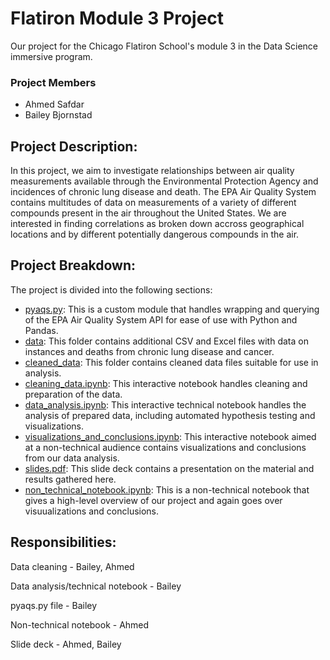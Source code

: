 # Flatiron Module 3 Project
Our project for the Chicago Flatiron School's module 3 in the Data Science immersive program.

### Project Members
- Ahmed Safdar
- Bailey Bjornstad

## Project Description:
In this project, we aim to investigate relationships between air quality measurements available through the Environmental Protection Agency and incidences of chronic lung disease and death. The EPA Air Quality System contains multitudes of data on measurements of a variety of different compounds present in the air throughout the United States. We are interested in finding correlations as broken down accross geographical locations and by different potentially dangerous compounds in the air.

## Project Breakdown:
The project is divided into the following sections:
- [pyaqs.py](pyaqs.py): This is a custom module that handles wrapping and querying of the EPA Air Quality System API for ease of use with Python and Pandas.
- [data](./data/): This folder contains additional CSV and Excel files with data on instances and deaths from chronic lung disease and cancer.
- [cleaned_data](./cleaned_data/): This folder contains cleaned data files suitable for use in analysis.
- [cleaning_data.ipynb](cleaning_data.ipynb): This interactive notebook handles cleaning and preparation of the data.
- [data_analysis.ipynb](data_analysis.ipynb): This interactive technical notebook handles the analysis of prepared data, including automated hypothesis testing and visualizations.
- [visualizations_and_conclusions.ipynb](visualizations_and_conclusions.ipynb): This interactive notebook aimed at a non-technical audience contains visualizations and conclusions from our data analysis.
- [slides.pdf](slides.pdf): This slide deck contains a presentation on the material and results gathered here.
- [non_technical_notebook.ipynb](non_technical_notebook.ipynb): This is a non-technical notebook that gives a high-level overview of our project and again goes over visuualizations and conclusions.

## Responsibilities:
Data cleaning - Bailey, Ahmed

Data analysis/technical notebook - Bailey

pyaqs.py file - Bailey

Non-technical notebook - Ahmed

Slide deck - Ahmed, Bailey
